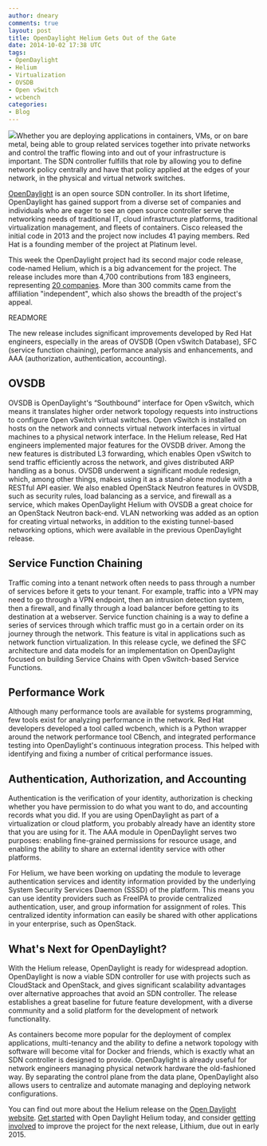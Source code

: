 ```yaml
---
author: dneary
comments: true
layout: post
title: OpenDaylight Helium Gets Out of the Gate
date: 2014-10-02 17:38 UTC
tags:
- OpenDaylight
- Helium
- Virtualization
- OVSDB
- Open vSwitch
- wcbench
categories:
- Blog
---
```

<img src="http://community.redhat.com/images/blog/opendaylight_logo.png">Whether you are deploying applications in containers, VMs, or on bare metal, being able to group related services together into private networks and control the traffic flowing into and out of your infrastructure is important. The SDN controller fulfills that role by allowing you to define network policy centrally and have that policy applied at the edges of your network, in the physical and virtual network switches. 

[OpenDaylight](http://opendaylight.org ) is an open source SDN controller. In its short lifetime, OpenDaylight has gained support from a diverse set of companies and individuals who are eager to see an open source controller serve the networking needs of traditional IT, cloud infrastructure platforms, traditional virtualization management, and fleets of containers. Cisco released the initial code in 2013 and the project now includes 41 paying members. Red Hat is a founding member of the project at Platinum level. 

This week the OpenDaylight project had its second major code release, code-named Helium, which is a big advancement for the project. The release includes more than 4,700 contributions from 183 engineers, representing [20 companies](http://spectrometer.opendaylight.org/?project_type=all&metric=commits). More than 300 commits came from the affiliation "independent", which also shows the breadth of the project's appeal. 

READMORE

The new release includes significant improvements developed by Red Hat engineers, especially in the areas of OVSDB (Open vSwitch Database), SFC (service function chaining), performance analysis and enhancements, and AAA (authorization, authentication, accounting). 

## OVSDB

OVSDB is OpenDaylight's “Southbound” interface for Open vSwitch, which means it translates higher order network topology requests into instructions to configure Open vSwitch virtual switches. Open vSwitch is installed on hosts on the network and connects virtual network interfaces in virtual machines to a physical network interface.
In the Helium release, Red Hat engineers implemented major features for the OVSDB driver. Among the new features is distributed L3 forwarding, which enables Open vSwitch to send traffic efficiently across the network, and gives distributed ARP handling as a bonus. OVSDB underwent a significant module redesign, which, among other things, makes using it as a stand-alone module with a RESTful API easier. We also enabled OpenStack Neutron features in OVSDB, such as security rules, load balancing as a service, and firewall as a service, which makes OpenDaylight Helium with OVSDB a great choice for an OpenStack Neutron back-end. VLAN networking was added as an option for creating virtual networks, in addition to the existing tunnel-based networking options, which were available in the previous OpenDaylight release.

## Service Function Chaining

Traffic coming into a tenant network often needs to pass through a number of services before it gets to your tenant. For example, traffic into a VPN may need to go through a VPN endpoint, then an intrusion detection system, then a firewall, and finally through a load balancer before getting to its destination at a webserver. Service function chaining is a way to define a series of services through which traffic must go in a certain order on its journey through the network. This feature is vital in applications such as network function virtualization. In this release cycle, we defined the SFC architecture and data models for an implementation on OpenDaylight focused on building Service Chains with Open vSwitch-based Service Functions.

## Performance Work

Although many performance tools are available for systems programming, few tools exist for analyzing performance in the network. Red Hat developers developed a tool called wcbench, which is a Python wrapper around the network performance tool CBench, and integrated performance testing into OpenDaylight's continuous integration process. This helped with identifying and fixing a number of critical performance issues.

## Authentication, Authorization, and Accounting

Authentication is the verification of your identity, authorization is checking whether you have permission to do what you want to do, and accounting records what you did. If you are using OpenDaylight as part of a virtualization or cloud platform, you probably already have an identity store that you are using for it. The AAA module in OpenDaylight serves two purposes: enabling fine-grained permissions for resource usage, and enabling the ability to share an external identity service with other platforms.

For Helium, we have been working on updating the module to leverage authentication services and identity information provided by the underlying System Security Services Daemon (SSSD) of the platform. This means you can use identity providers such as FreeIPA to provide centralized authentication, user, and group information for assignment of roles. This centralized identity information can easily be shared with other applications in your enterprise, such as OpenStack.

## What's Next for OpenDaylight? 

With the Helium release, OpenDaylight is ready for widespread adoption.
OpenDaylight is now a viable SDN controller for use with projects such as CloudStack and OpenStack, and gives significant scalability advantages over alternative approaches that avoid an SDN controller. The release establishes a great baseline for future feature development, with a diverse community and a solid platform for the development of network functionality.

As containers become more popular for the deployment of complex applications, multi-tenancy and the ability to define a network topology with software will become vital for Docker and friends, which is exactly what an SDN controller is designed to provide.
OpenDaylight is already useful for network engineers managing physical network hardware the old-fashioned way. By separating the control plane from the data plane,  OpenDaylight also allows users to centralize and automate managing and deploying network configurations.

You can find out more about the Helium release on the [Open Daylight website](http://www.opendaylight.org/announcements/2014/09/opendaylight-paves-way-innovation-software-defined-networking-latest-open_). [Get started](http://www.opendaylight.org/resources/getting-started-guide) with Open Daylight Helium today, and consider [getting involved](http://www.opendaylight.org/community) to improve the project for the next release, Lithium, due out in early 2015.